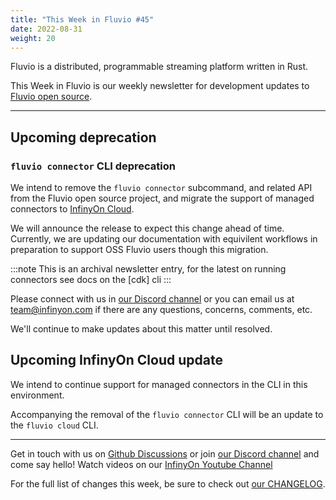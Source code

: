```yaml
---
title: "This Week in Fluvio #45"
date: 2022-08-31
weight: 20
---
```

Fluvio is a distributed, programmable streaming platform written in Rust.

This Week in Fluvio is our weekly newsletter for development updates to [Fluvio open source].

---

## Upcoming deprecation

### `fluvio connector` CLI deprecation
We intend to remove the `fluvio connector` subcommand, and related API from the Fluvio open source project, and migrate the support of managed connectors to [InfinyOn Cloud](https://infinyon.cloud).

We will announce the release to expect this change ahead of time. Currently, we are updating our documentation with equivilent workflows in preparation to support OSS Fluvio users though this migration.

:::note
This is an archival newsletter entry, for the latest on running connectors see docs on the [cdk] cli
:::

Please connect with us in [our Discord channel] or you can email us at [team@infinyon.com](mailto:team@infinyon.com) if there are any questions, concerns, comments, etc.

We'll continue to make updates about this matter until resolved.

## Upcoming InfinyOn Cloud update
We intend to continue support for managed connectors in the CLI in this environment.

Accompanying the removal of the `fluvio connector` CLI will be an update to the `fluvio cloud` CLI.

---

Get in touch with us on [Github Discussions] or join [our Discord channel] and come say hello! Watch videos on our [InfinyOn Youtube Channel]

For the full list of changes this week, be sure to check out [our CHANGELOG].

[Fluvio open source]: https://github.com/infinyon/fluvio
[our CHANGELOG]: https://github.com/infinyon/fluvio/blob/master/CHANGELOG.md
[our Discord channel]: https://discordapp.com/invite/bBG2dTz
[Github Discussions]: https://github.com/infinyon/fluvio/discussions
[InfinyOn Youtube Channel]: https://www.youtube.com/@InfinyOn
